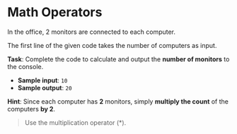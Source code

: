 # Math Operators

In the office, 2 monitors are connected to each computer. 

The first line of the given code takes the number of computers as input.

**Task**: Complete the code to calculate and output the **number of monitors** to the console.

- **Sample input**: `10`
- **Sample output**: `20`

**Hint**: Since each computer has **2** monitors, simply **multiply the count** of the computers **by 2**.

>Use the multiplication operator (*).